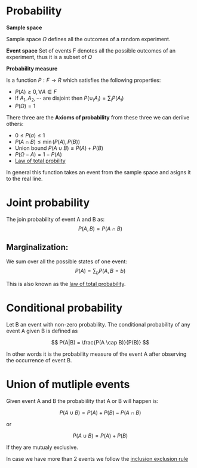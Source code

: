 
# Probability

**Sample space**

Sample space $\Omega$ defines all the outcomes of a random experiment. 

**Event space**
Set of events F denotes all the possible outcomes of an experiment, thus it is a subset of $\Omega$

**Probability measure**

Is a function $P: F \rightarrow R$ which satisfies the following properties:

* $P(A) \ge 0, \forall A \in F$
* If $A_1, A_2, \cdots$ are disjoint then $P(\cup_i A_i) = \sum_i P(A_i)$
* $P(\Omega) = 1$

There three are the **Axioms of probability** from these three we can deriive others:

* $0 \le P(a) \le 1$
* $P(A \cap B) \le \min(P(A), P(B))$
* Union bound $P(A \cup B) \le P(A) + P(B)$
* $P(\Omega - A) = 1 - P(A)$
* [Law of total probility](law_of_total_probability.md)
  
In general this function takes an event from the sample space and asigns it to the real line.

# Joint probability
The join probability of event A and B as:
$$
P(A,B) = P(A \cap B) 
$$

## Marginalization:
We sum over all the possible states of one event:
$$P(A) = \sum_b P(A,B=b)$$

This is also known as the [law of total probability](law_of_total_probability.md).

# Conditional probability

Let B an event with non-zero probability. The conditional probability of any event A given B is defined as 

$$
P(A|B) = \frac{P(A \cap B)}{P(B)}
$$

In other words it is the probability measure of the event A after observing the occurrence of event B.


# Union of mutliple events
Given event A and B the probabiility that A or B will happen is:

$$
P(A \cup B) = P(A) + P(B) - P(A \cap B)
$$

or

$$P(A \cup B) = P(A) + P(B)$$ 

If they are mutualy exclusive. 

In case we have more than 2 events we follow the [inclusion exclusion rule](probability_inclusion_exclusion.md)